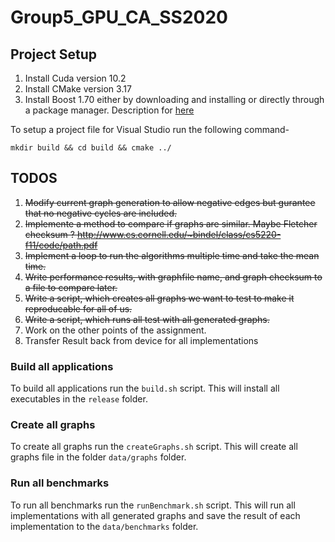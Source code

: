 # Group5_GPU_CA_SS2020


## Project Setup 

1. Install Cuda version 10.2 
2. Install CMake version 3.17
3. Install Boost 1.70 either by downloading and installing or directly through a package manager. 
	Description for [here](https://www.boost.org/doc/libs/1_70_0/more/getting_started/windows.html#simplified-build-from-source)

To setup a project file for Visual Studio run the following command- 

`mkdir build && cd build && cmake ../`



## TODOS

1. ~~Modify current graph generation to allow negative edges but gurantee that no negative cycles are included.~~
2. ~~Implemente a method to compare if graphs are similar.  Maybe Fletcher checksum ? http://www.cs.cornell.edu/~bindel/class/cs5220-f11/code/path.pdf~~
3. ~~Implement a loop to run the algorithms multiple time and take the mean time.~~
4. ~~Write performance results, with graphfile name, and graph checksum to a file to compare later.~~ 
5. ~~Write a script, which creates all graphs we want to test to make it reproducable for all of us.~~ 
6. ~~Write a script, which runs all test with all generated graphs.~~ 
7. Work on the other points of the assignment. 
8. Transfer Result back from device for all implementations

### Build all applications

To build all applications run the `build.sh` script. This will install all executables in the `release` folder.

### Create all graphs

To create all graphs run the `createGraphs.sh` script. This will create all graphs file in the folder `data/graphs` folder. 

### Run all benchmarks

To run all benchmarks run the `runBenchmark.sh` script. This will run all implementations with all generated graphs and save the result of each implementation to the `data/benchmarks` folder.